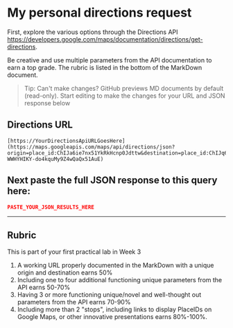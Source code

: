 # My personal directions request

First, explore the various options through the Directions API https://developers.google.com/maps/documentation/directions/get-directions. 

Be creative and use multiple parameters from the API documentation to earn a top grade. The rubric is listed in the bottom of the MarkDown document. 

> Tip: Can't make changes? GitHub previews MD documents by default (read-only). Start editing to make the changes for your URL and JSON response below

## Directions URL

```
[https://YourDirectionsApiURLGoesHere](https://maps.googleapis.com/maps/api/directions/json?origin=place_id:ChIJa6ie7nx51YkRkHcnp0Jdttw&destination=place_id:ChIJq6p6ZumM1YkRwlenRs5y5SY&mode=walking&arrival_time=1674219600&key=AIzaSyCM-WWHYHIKY-do4kquMy9Z4wQaQx51AuE)
```

## Next paste the full JSON response to this query here:

```JSON
PASTE_YOUR_JSON_RESULTS_HERE
```
____
## Rubric

This is part of your first practical lab in Week 3 

1. A working URL properly documented in the MarkDown with a unique origin and destination earns 50%
2. Including one to four additional functioning unique parameters from the API earns 50-70%
3. Having 3 or more functioning unique/novel and well-thought out parameters from the API earns 70-90%
4. Including more than 2 "stops", including links to display PlaceIDs on Google Maps, or other innovative presentations earns 80%-100%. 
